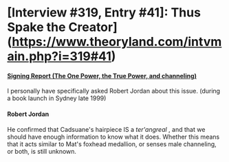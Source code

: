 # [Interview #319, Entry #41]: Thus Spake the Creator](https://www.theoryland.com/intvmain.php?i=319#41)

#### [Signing Report (The One Power, the True Power, and channeling)](http://www.oocities.org/area51/stargate/8513/creator-op-tp.htm)

I personally have specifically asked Robert Jordan about this issue. (during a book launch in Sydney late 1999)

#### Robert Jordan

He confirmed that Cadsuane's hairpiece IS a
*ter'angreal*
, and that we should have enough information to know what it does. Whether this means that it acts similar to Mat's foxhead medallion, or senses male channeling, or both, is still unknown.

